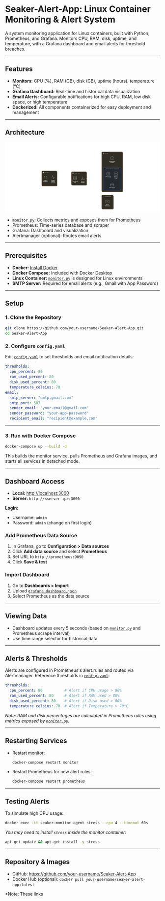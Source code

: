 # Seaker-Alert-App: Linux Container Monitoring & Alert System

A system monitoring application for Linux containers, built with Python, Prometheus, and Grafana. Monitors CPU, RAM, disk, uptime, and temperature, with a Grafana dashboard and email alerts for threshold breaches.

---

## Features

- **Monitors:** CPU (%), RAM (GB), disk (GB), uptime (hours), temperature (°C)
- **Grafana Dashboard:** Real-time and historical data visualization
- **Email Alerts:** Configurable notifications for high CPU, RAM, low disk space, or high temperature
- **Dockerized:** All components containerized for easy deployment and management

---

## Architecture

![Block Diagram](image.png)

- [`monitor.py`](monitor.py): Collects metrics and exposes them for Prometheus
- Prometheus: Time-series database and scraper
- Grafana: Dashboard and visualization
- Alertmanager (optional): Routes email alerts

---

## Prerequisites

- **Docker:** [Install Docker](https://docs.docker.com/get-docker/)
- **Docker Compose:** Included with Docker Desktop
- **Linux Container:** [`monitor.py`](monitor.py) is designed for Linux environments
- **SMTP Server:** Required for email alerts (e.g., Gmail with App Password)

---

## Setup

### 1. Clone the Repository

```sh
git clone https://github.com/your-username/Seaker-Alert-App.git
cd Seaker-Alert-App
```

### 2. Configure `config.yaml`

Edit [`config.yaml`](config.yaml) to set thresholds and email notification details:

```yaml
thresholds:
  cpu_percent: 80
  ram_used_percent: 80
  disk_used_percent: 80
  temperature_celsius: 70
email:
  smtp_server: "smtp.gmail.com"
  smtp_port: 587
  sender_email: "your-email@gmail.com"
  sender_password: "your-app-password"
  recipient_email: "recipient@example.com"
```

---

### 3. Run with Docker Compose

```sh
docker-compose up --build -d
```

This builds the monitor service, pulls Prometheus and Grafana images, and starts all services in detached mode.

---

## Dashboard Access

- **Local:** [http://localhost:3000](http://localhost:3000)
- **Server:** `http://<server-ip>:3000`

**Login:**
- Username: `admin`
- Password: `admin` (change on first login)

### Add Prometheus Data Source

1. In Grafana, go to **Configuration > Data sources**
2. Click **Add data source** and select **Prometheus**
3. Set URL to `http://prometheus:9090`
4. Click **Save & test**

### Import Dashboard

1. Go to **Dashboards > Import**
2. Upload [`grafana_dashboard.json`](grafana_dashboard.json)
3. Select Prometheus as the data source

---

## Viewing Data

- Dashboard updates every 5 seconds (based on [`monitor.py`](monitor.py) and Prometheus scrape interval)
- Use time range selector for historical data

---

## Alerts & Thresholds

Alerts are configured in Prometheus's alert.rules and routed via Alertmanager. Reference thresholds in [`config.yaml`](config.yaml):

```yaml
thresholds:
  cpu_percent: 80          # Alert if CPU usage > 80%
  ram_used_percent: 80     # Alert if RAM used > 80%
  disk_used_percent: 80    # Alert if Disk used > 80%
  temperature_celsius: 70  # Alert if Temperature > 70°C
```

*Note: RAM and disk percentages are calculated in Prometheus rules using metrics exposed by [`monitor.py`](monitor.py).*

---

## Restarting Services

- Restart monitor:  
  ```sh
  docker-compose restart monitor
  ```
- Restart Prometheus for new alert rules:
  ```sh
  docker-compose restart prometheus
  ```

---

## Testing Alerts

To simulate high CPU usage:

```sh
docker exec -it seaker-monitor-agent stress --cpu 4 --timeout 60s
```

*You may need to install `stress` inside the monitor container:*
```sh
apt-get update && apt-get install -y stress
```

---


## Repository & Images

- GitHub: https://github.com/your-username/Seaker-Alert-App
- Docker Hub (optional): `docker pull your-username/seaker-alert-app:latest`

*Note: These links